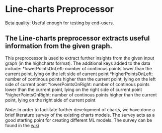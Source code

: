 # Line-charts Preprocessor

Beta quality: Useful enough for testing by end-users.

## The Line-charts preprocessor extracts useful information from the given graph. 
This preprocessor is used to extract further insights from the given input graph (in the highcharts format). The additional keys added to the data include:
*lowerPointsOnLeft: number of continous points lower than the current point, lying on the left side of current point
*higherPointsOnLeft: number of continous points higher than the current point, lying on the left side of current point
*lowerPointsOnRight: number of continous points lower than the current point, lying on the right side of current point
*higherPointsOnRight: number of continous points higher than the current point, lying on the right side of current point



*Note:* In order to facilitate further development of charts, we have done a brief literature survey of the existing charts models. The survey acts as a good starting point for creating different ML models. The survey can be found in the [wiki](https://github.com/Shared-Reality-Lab/IMAGE-server/wiki/Literature-Survey-for-charts) 
